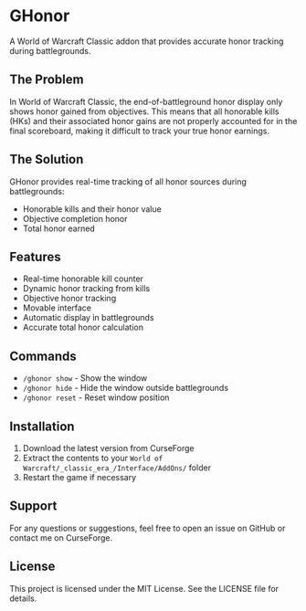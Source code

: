 # GHonor

A World of Warcraft Classic addon that provides accurate honor tracking during battlegrounds.

## The Problem

In World of Warcraft Classic, the end-of-battleground honor display only shows honor gained from objectives. This means that all honorable kills (HKs) and their associated honor gains are not properly accounted for in the final scoreboard, making it difficult to track your true honor earnings.

## The Solution

GHonor provides real-time tracking of all honor sources during battlegrounds:
- Honorable kills and their honor value
- Objective completion honor
- Total honor earned

## Features

- Real-time honorable kill counter
- Dynamic honor tracking from kills
- Objective honor tracking
- Movable interface
- Automatic display in battlegrounds
- Accurate total honor calculation

## Commands

- `/ghonor show` - Show the window
- `/ghonor hide` - Hide the window outside battlegrounds
- `/ghonor reset` - Reset window position

## Installation

1. Download the latest version from CurseForge
2. Extract the contents to your `World of Warcraft/_classic_era_/Interface/AddOns/` folder
3. Restart the game if necessary

## Support

For any questions or suggestions, feel free to open an issue on GitHub or contact me on CurseForge.

## License

This project is licensed under the MIT License. See the LICENSE file for details.
